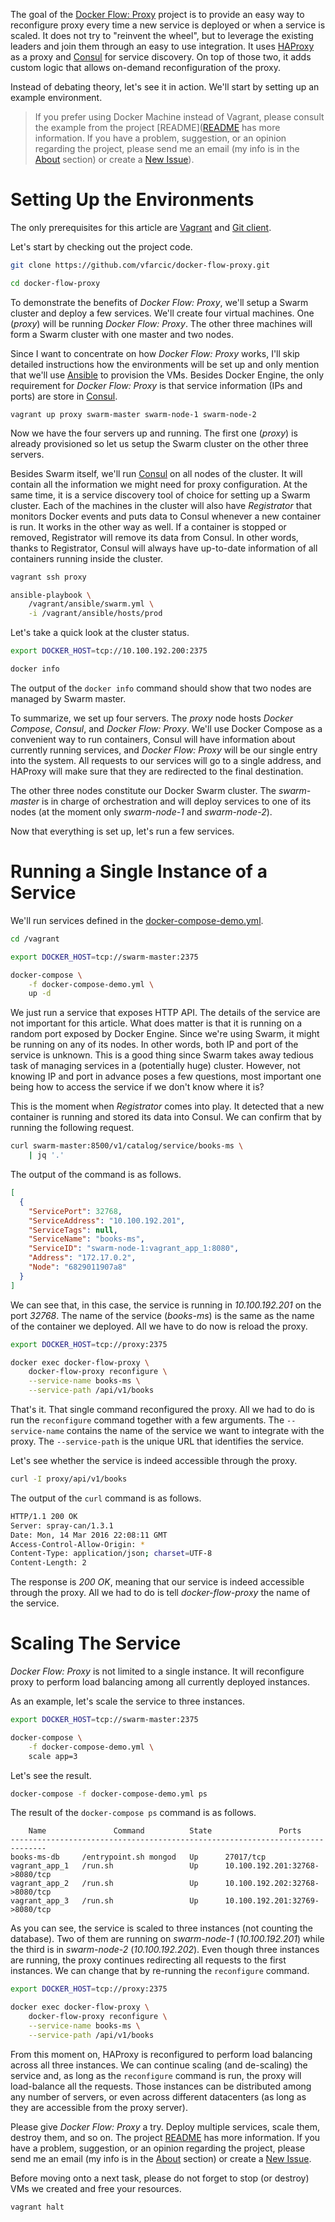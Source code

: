 The goal of the [Docker Flow: Proxy](https://github.com/vfarcic/docker-flow-proxy) project is to provide an easy way to reconfigure proxy every time a new service is deployed or when a service is scaled. It does not try to "reinvent the wheel", but to leverage the existing leaders and join them through an easy to use integration. It uses [HAProxy](http://www.haproxy.org/) as a proxy and [Consul](https://www.consul.io/) for service discovery. On top of those two, it adds custom logic that allows on-demand reconfiguration of the proxy.

Instead of debating theory, let's see it in action. We'll start by setting up an example environment.

> If you prefer using Docker Machine instead of Vagrant, please consult the example from the project [README]([README](https://github.com/vfarcic/docker-flow-proxy) has more information. If you have a problem, suggestion, or an opinion regarding the project, please send me an email (my info is in the [About](http://technologyconversations.com/about/) section) or create a [New Issue](https://github.com/vfarcic/docker-flow-proxy/issues)).

Setting Up the Environments
===========================

The only prerequisites for this article are [Vagrant](https://www.vagrantup.com/) and [Git client](https://git-scm.com/).

Let's start by checking out the project code.

```bash
git clone https://github.com/vfarcic/docker-flow-proxy.git

cd docker-flow-proxy
```

To demonstrate the benefits of *Docker Flow: Proxy*, we'll setup a Swarm cluster and deploy a few services. We'll create four virtual machines. One (*proxy*) will be running *Docker Flow: Proxy*. The other three machines will form a Swarm cluster with one master and two nodes.

Since I want to concentrate on how *Docker Flow: Proxy* works, I'll skip detailed instructions how the environments will be set up and only mention that we'll use [Ansible](https://www.ansible.com/) to provision the VMs. Besides Docker Engine, the only requirement for *Docker Flow: Proxy* is that service information (IPs and ports) are store in [Consul](https://www.consul.io/).

```
vagrant up proxy swarm-master swarm-node-1 swarm-node-2
```

Now we have the four servers up and running. The first one (*proxy*) is already provisioned so let us setup the Swarm cluster on the other three servers.

Besides Swarm itself, we'll run [Consul](https://www.consul.io/) on all nodes of the cluster. It will contain all the information we might need for proxy configuration. At the same time, it is a service discovery tool of choice for setting up a Swarm cluster. Each of the machines in the cluster will also have *Registrator* that monitors Docker events and puts data to Consul whenever a new container is run. It works in the other way as well. If a container is stopped or removed, Registrator will remove its data from Consul. In other words, thanks to Registrator, Consul will always have up-to-date information of all containers running inside the cluster.


```bash
vagrant ssh proxy

ansible-playbook \
    /vagrant/ansible/swarm.yml \
    -i /vagrant/ansible/hosts/prod
```

Let's take a quick look at the cluster status.

```bash
export DOCKER_HOST=tcp://10.100.192.200:2375

docker info
```

The output of the `docker info` command should show that two nodes are managed by Swarm master.

To summarize, we set up four servers. The *proxy* node hosts *Docker Compose*, *Consul*, and *Docker Flow: Proxy*. We'll use Docker Compose as a convenient way to run containers, Consul will have information about currently running services, and *Docker Flow: Proxy* will be our single entry into the system. All requests to our services will go to a single address, and HAProxy will make sure that they are redirected to the final destination.

The other three nodes constitute our Docker Swarm cluster. The *swarm-master* is in charge of orchestration and will deploy services to one of its nodes (at the moment only *swarm-node-1* and *swarm-node-2*).

Now that everything is set up, let's run a few services.

Running a Single Instance of a Service
======================================

We'll run services defined in the [docker-compose-demo.yml](https://github.com/vfarcic/docker-flow-proxy/blob/master/docker-compose-demo.yml).

```bash
cd /vagrant

export DOCKER_HOST=tcp://swarm-master:2375

docker-compose \
    -f docker-compose-demo.yml \
    up -d
```

We just run a service that exposes HTTP API. The details of the service are not important for this article. What does matter is that it is running on a random port exposed by Docker Engine. Since we're using Swarm, it might be running on any of its nodes. In other words, both IP and port of the service is unknown. This is a good thing since Swarm takes away tedious task of managing services in a (potentially huge) cluster. However, not knowing IP and port in advance poses a few questions, most important one being how to access the service if we don't know where it is?

This is the moment when *Registrator* comes into play. It detected that a new container is running and stored its data into Consul. We can confirm that by running the following request.

```bash
curl swarm-master:8500/v1/catalog/service/books-ms \
    | jq '.'
```

The output of the command is as follows.

```json
[
  {
    "ServicePort": 32768,
    "ServiceAddress": "10.100.192.201",
    "ServiceTags": null,
    "ServiceName": "books-ms",
    "ServiceID": "swarm-node-1:vagrant_app_1:8080",
    "Address": "172.17.0.2",
    "Node": "6829011907a8"
  }
]
```

We can see that, in this case, the service is running in *10.100.192.201* on the port *32768*. The name of the service (*books-ms*) is the same as the name of the container we deployed. All we have to do now is reload the proxy.

```bash
export DOCKER_HOST=tcp://proxy:2375

docker exec docker-flow-proxy \
    docker-flow-proxy reconfigure \
    --service-name books-ms \
    --service-path /api/v1/books
```

That's it. That single command reconfigured the proxy. All we had to do is run the `reconfigure` command together with a few arguments. The `--service-name` contains the name of the service we want to integrate with the proxy. The `--service-path` is the unique URL that identifies the service.

Let's see whether the service is indeed accessible through the proxy.

```bash
curl -I proxy/api/v1/books
```

The output of the `curl` command is as follows.

```bash
HTTP/1.1 200 OK
Server: spray-can/1.3.1
Date: Mon, 14 Mar 2016 22:08:11 GMT
Access-Control-Allow-Origin: *
Content-Type: application/json; charset=UTF-8
Content-Length: 2
```

The response is *200 OK*, meaning that our service is indeed accessible through the proxy. All we had to do is tell *docker-flow-proxy* the name of the service.

Scaling The Service
===================

*Docker Flow: Proxy* is not limited to a single instance. It will reconfigure proxy to perform load balancing among all currently deployed instances.

As an example, let's scale the service to three instances.

```bash
export DOCKER_HOST=tcp://swarm-master:2375

docker-compose \
    -f docker-compose-demo.yml \
    scale app=3
```

Let's see the result.

```bash
docker-compose -f docker-compose-demo.yml ps
```

The result of the `docker-compose ps` command is as follows.

```
    Name               Command          State               Ports
------------------------------------------------------------------------------
books-ms-db     /entrypoint.sh mongod   Up      27017/tcp
vagrant_app_1   /run.sh                 Up      10.100.192.201:32768->8080/tcp
vagrant_app_2   /run.sh                 Up      10.100.192.202:32768->8080/tcp
vagrant_app_3   /run.sh                 Up      10.100.192.201:32769->8080/tcp
```

As you can see, the service is scaled to three instances (not counting the database). Two of them are running on *swarm-node-1* (*10.100.192.201*) while the third is in *swarm-node-2* (*10.100.192.202*). Even though three instances are running, the proxy continues redirecting all requests to the first instances. We can change that by re-running the `reconfigure` command.

```bash
export DOCKER_HOST=tcp://proxy:2375

docker exec docker-flow-proxy \
    docker-flow-proxy reconfigure \
    --service-name books-ms \
    --service-path /api/v1/books
```

From this moment on, HAProxy is reconfigured to perform load balancing across all three instances. We can continue scaling (and de-scaling) the service and, as long as the `reconfigure` command is run, the proxy will load-balance all the requests. Those instances can be distributed among any number of servers, or even across different datacenters (as long as they are accessible from the proxy server).

Please give *Docker Flow: Proxy* a try. Deploy multiple services, scale them, destroy them, and so on. The project [README](https://github.com/vfarcic/docker-flow-proxy) has more information. If you have a problem, suggestion, or an opinion regarding the project, please send me an email (my info is in the [About](http://technologyconversations.com/about/) section) or create a [New Issue](https://github.com/vfarcic/docker-flow-proxy/issues).

Before moving onto a next task, please do not forget to stop (or destroy) VMs we created and free your resources.

```bash
vagrant halt
```
